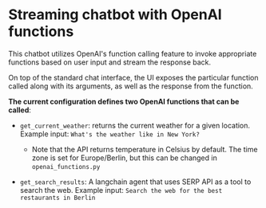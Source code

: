 # Streaming chatbot with OpenAI functions

This chatbot utilizes OpenAI's function calling feature to invoke appropriate functions based on user input and stream the response back.

On top of the standard chat interface, the UI exposes the particular function called along with its arguments, as well as the response from the function.

**The current configuration defines two OpenAI functions that can be called**:
- `get_current_weather`: returns the current weather for a given location. Example input: `What's the weather like in New York?`
  - Note that the API returns temperature in Celsius by default. The time zone is set for Europe/Berlin, but this can be changed in `openai_functions.py`

- `get_search_results`: A langchain agent that uses SERP API as a tool to search the web. Example input: `Search the web for the best restaurants in Berlin`
